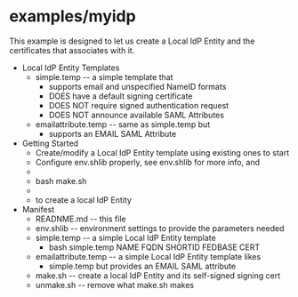 # examples/myidp
This example is designed to let us create a Local IdP Entity
and the certificates that associates with it.
* Local IdP Entity Templates
	* simple.temp -- a simple template that
		* supports email and unspecified NameID formats
		* DOES have a default signing certificate
		* DOES NOT require signed authentication request
		* DOES NOT announce available SAML Attributes
	* emailattribute.temp -- same as simple.temp but
		* supports an EMAIL SAML Attribute
* Getting Started
	* Create/modify a Local IdP Entity template using existing ones to start
	* Configure env.shlib properly, see env.shlib for more info, and
	*
	* bash make.sh
	*
	* to create a local IdP Entity
* Manifest
	* READNME.md -- this file
	* env.shlib -- environment settings to provide the parameters needed
	* simple.temp -- a simple Local IdP Entity template
		* bash simple.temp NAME FQDN SHORTID FEDBASE CERT
	* emailattribute.temp -- a simple Local IdP Entity template likes
		* simple.temp but provides an EMAIL SAML attribute
	* make.sh -- create a local IdP Entity and its self-signed signing cert
	* unmake.sh -- remove what make.sh makes
